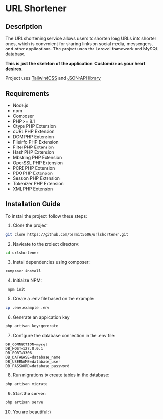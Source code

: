 # URL Shortener

## Description

The URL shortening service allows users to shorten long URLs into shorter ones, which is convenient for sharing links on social media, messengers, and other applications. The project uses the Laravel framework and MySQL database.

**This is just the skeleton of the application. Customize as your heart desires.**

Project uses [TailwindCSS](https://github.com/tailwindlabs/tailwindcss) and [JSON:API library](https://github.com/laravel-json-api/laravel/)

## Requirements

<ul>
    <li>Node.js</li>
    <li>npm</li>
    <li>Composer</li>
    <li>PHP >= 8.1</li>
    <li>Ctype PHP Extension</li>
    <li>cURL PHP Extension</li>
    <li>DOM PHP Extension</li>
    <li>Fileinfo PHP Extension</li>
    <li>Filter PHP Extension</li>
    <li>Hash PHP Extension</li>
    <li>Mbstring PHP Extension</li>
    <li>OpenSSL PHP Extension</li>
    <li>PCRE PHP Extension</li>
    <li>PDO PHP Extension</li>
    <li>Session PHP Extension</li>
    <li>Tokenizer PHP Extension</li>
    <li>XML PHP Extension</li>
</ul>

## Installation Guide

To install the project, follow these steps:

1. Clone the project
```bash
git clone https://github.com/termit5606/urlshortener.git
```

2. Navigate to the project directory:

```bash
cd urlshortener
```

3. Install dependencies using composer:

```bash
composer install
```

4. Initialize NPM:
   
```bash
 npm init
```

5. Create a .env file based on the example:

```bash
cp .env.example .env
```

6. Generate an application key:

```bash
php artisan key:generate
```

7. Configure the database connection in the .env file:

```properties
DB_CONNECTION=mysql
DB_HOST=127.0.0.1
DB_PORT=3306
DB_DATABASE=database_name
DB_USERNAME=database_user
DB_PASSWORD=database_password
```

8. Run migrations to create tables in the database:

```bash
php artisan migrate
```

9. Start the server:
```bash
php artisan serve
```

10. You are beautiful :)
